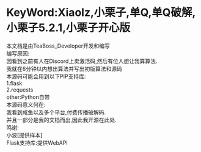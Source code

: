 # KeyWord:Xiaolz,小栗子,单Q,单Q破解,小栗子5.2.1,小栗子开心版
本文档是由TeaBoss_Developer开发和编写<br/>
编写原因:<br/>
因看到之前有人在Discord上卖激活码,然后有位人想让我算算法.<br/>
我就在6分钟以内想出算法并写出初版算法和源码<br/>
本源码可能会用到以下PIP支持库:<br/>
1.flask<br/>
2.requests<br/>
other:Python自带<br/>
本源码意义何在:<br/>
我看到咸鱼以及多个平台,付费传播破解码.<br/>
并且一部分是我的文档而出,因此我开源在此处.<br/>
鸣谢:<br/>
小波[提供样本]<br/>
Flask支持库:提供WebAPI<br/>
